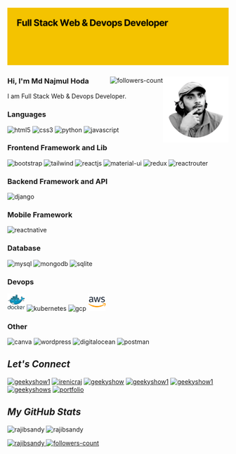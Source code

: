 
<!----------------------------------- Banner - GeekyShows ------------------------------------>

[![MasterHead](https://raw.githubusercontent.com/rajibsandy/rajibsandy/main/01-slide-1.png)](#)


<!----------------------------------- About Section ------------------------------------>
<div>
  <img align="right" width="150" alt="Coding" src="https://raw.githubusercontent.com/rajibsandy/rajibsandy/main/MonitorARMS-DecorationBD_400x400-removebg-preview.png">
  <a href="https://github.com/rajibsandy?tab=followers">
     <img align="right" src="https://img.shields.io/github/followers/rajibsandy?label=Followers&style=social" alt="followers-count">
  </a>
  <h3>Hi, I'm Md Najmul Hoda </h3>
  <p>I am Full Stack Web & Devops Developer. 
    </a>
  </P> 
</div>


<!----------------------------------- Tech Stack Section ------------------------------------>

<h3>Languages</h3>
<p>
    <img src="https://img.shields.io/badge/HTML5-E34F26?style=for-the-badge&logo=html5&logoColor=white" alt="html5" />
    <img src="https://img.shields.io/badge/CSS3-1572B6?style=for-the-badge&logo=css3&logoColor=white" alt="css3" />
    <img src="https://img.shields.io/badge/Python-FFD43B?style=for-the-badge&logo=python&logoColor=blue" alt="python" />
    <img src="https://img.shields.io/badge/JavaScript-323330?style=for-the-badge&logo=javascript&logoColor=F7DF1E" alt="javascript" />
</p>


<h3>Frontend Framework and Lib</h3>
<p>
    <img src="https://img.shields.io/badge/Bootstrap-563D7C?style=for-the-badge&logo=bootstrap&logoColor=white" alt="bootstrap" />
    <img src="https://img.shields.io/badge/Tailwind_CSS-38B2AC?style=for-the-badge&logo=tailwind-css&logoColor=white" alt="tailwind" />
    <img src="https://img.shields.io/badge/React JS-20232A?style=for-the-badge&logo=react&logoColor=61DAFB" alt="reactjs" />
    <img src="https://img.shields.io/badge/Material%20UI-007FFF?style=for-the-badge&logo=mui&logoColor=white" alt="material-ui" />
    <img src="https://img.shields.io/badge/Redux Toolkit-593D88?style=for-the-badge&logo=redux&logoColor=white" alt="redux" />
    <img src="https://img.shields.io/badge/React_Router-CA4245?style=for-the-badge&logo=react-router&logoColor=white" alt="reactrouter" />
</p>



<h3>Backend Framework and API </h3>
<p>
    <img src="https://img.shields.io/badge/Django-092E20?style=for-the-badge&logo=django&logoColor=green" alt="django" />
</p>



<h3>Mobile Framework </h3>
<p>
    <img src="https://img.shields.io/badge/React_Native-20232A?style=for-the-badge&logo=react&logoColor=61DAFB" alt="reactnative" />
</p>



<h3>Database</h3>
<p>
    <img src="https://img.shields.io/badge/MySQL-005C84?style=for-the-badge&logo=mysql&logoColor=white" alt="mysql" />
    <img src="https://img.shields.io/badge/MongoDB-4EA94B?style=for-the-badge&logo=mongodb&logoColor=white" alt="mongodb" />
    <img src="https://img.shields.io/badge/SQLite-07405E?style=for-the-badge&logo=sqlite&logoColor=white" alt="sqlite" />
</p>




</p>
<h3>Devops</h3>
<p>
    <img src="https://raw.githubusercontent.com/devicons/devicon/master/icons/docker/docker-original-wordmark.svg" alt="docker" width="40" height="40"/> </a>
    <img src="https://www.vectorlogo.zone/logos/kubernetes/kubernetes-icon.svg" alt="kubernetes" width="40" height="40"/>
    <img src="https://www.vectorlogo.zone/logos/google_cloud/google_cloud-icon.svg" alt="gcp" width="40" height="40"/> 
    <img src="https://raw.githubusercontent.com/devicons/devicon/master/icons/amazonwebservices/amazonwebservices-original-wordmark.svg" alt="aws" width="40" height="40"/>
</p>



<h3>Other</h3>
<p>
    <img src="https://img.shields.io/badge/Canva-%2300C4CC.svg?&style=for-the-badge&logo=Canva&logoColor=white" alt="canva" />
    <img src="https://img.shields.io/badge/Wordpress-21759B?style=for-the-badge&logo=wordpress&logoColor=white" alt="wordpress" />
    <img src="https://img.shields.io/badge/Digital_Ocean-0080FF?style=for-the-badge&logo=DigitalOcean&logoColor=white" alt="digitalocean" />
    <img src="https://img.shields.io/badge/Postman-FF6C37?style=for-the-badge&logo=Postman&logoColor=white" alt="postman" />
</p>




<!----------------------------------- Social Media Links Section ------------------------------------>

<h2><i>Let's Connect</i></h2>
<p align="left" >
   <a href="https://twitter.com/#" target="blank"><img align="center" src="https://raw.githubusercontent.com/rahuldkjain/github-profile-readme-generator/master/src/images/icons/Social/twitter.svg" alt="geekyshow1" height="30" width="40" /></a>
  <a href="https://linkedin.com/in/#" target="blank"><img align="center" src="https://raw.githubusercontent.com/rahuldkjain/github-profile-readme-generator/master/src/images/icons/Social/linked-in-alt.svg" alt="irenicraj" height="30" width="40" /></a>
  <a href="https://www.facebook.com/#" target="blank"><img align="center" src="https://raw.githubusercontent.com/rahuldkjain/github-profile-readme-generator/master/src/images/icons/Social/facebook.svg" alt="geekyshow" height="30" width="40" /></a>
  <a href="https://instagram.com/#" target="blank"><img align="center" src="https://raw.githubusercontent.com/rahuldkjain/github-profile-readme-generator/master/src/images/icons/Social/instagram.svg" alt="geekyshow1" height="30" width="40" /></a>
  <a href="https://www.youtube.com/user/#" target="blank"><img align="center" src="https://raw.githubusercontent.com/rahuldkjain/github-profile-readme-generator/master/src/images/icons/Social/youtube.svg" alt="geekyshow1" height="30" width="40" /></a>
  <a href="https://#" target="blank"><img align="center" src="https://cdn1.iconfinder.com/data/icons/social-media-vol-3/24/_wordpress-512.png" alt="geekyshows" height="30" width="30" /></a>
  <a href="https://#" target="blank"><img align="center" src="https://cdn3.iconfinder.com/data/icons/social-media-2068/64/_p-512.png" alt="portfolio" height="30" width="30" /></a>
</p>

<!----------------------------------- GitHub Stats Section ------------------------------------>
<h2><i>My GitHub Stats</i></h2>
<p>
    <img align="center" src="https://github-readme-stats.vercel.app/api?username=rajibsandy&show_icons=true&include_all_commits=true&count_private=true&hide=issues,contribs&border_radius=0&locale=en&theme=dark" alt="rajibsandy" height="139" />
    <img align="center" src="https://github-readme-stats.vercel.app/api/top-langs/?username=rajibsandy&layout=compact&border_radius=0&theme=dark" alt="rajibsandy" height="139" />
</p>

<!----------------------------------- Profile View Section ------------------------------------>

<p align="left">
    <a href="https://github.com/rajibsandy">
        <img src="https://komarev.com/ghpvc/?username=rajibsandy&label=Profile%20views&color=0e75b6&style=flat" alt="rajibsandy" />
    </a>
    <a href="https://github.com/rajibsandy?tab=followers">
        <img src="https://img.shields.io/github/followers/rajibsandy?label=Followers&style=social" alt="followers-count">
    </a>
</p>
